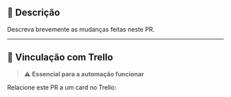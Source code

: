 <!-- 
⚠️ Certifique-se de seguir as boas práticas abaixo para garantir que a automação funcione.
A automação move o card do Trello para "TESTS" ou "✅ Done" com base no PR.
-->

## 📝 Descrição

Descreva brevemente as mudanças feitas neste PR.

---

## 🔗 Vinculação com Trello

> ⚠️ **Essencial para a automação funcionar**

Relacione este PR a um card no Trello: